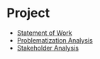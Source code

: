 # Project
- [Statement of Work](ToDo)
- [Problematization Analysis](problematization.md)
- [Stakeholder Analysis](stakeholderAnalysis.md)

